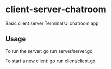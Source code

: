 # client-server-chatroom

Basic client server Terminal UI chatroom app

## Usage

To run the server:
go run server/server.go

To start a new client:
go run client/client.go

